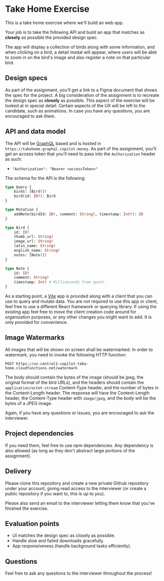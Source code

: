 # Take Home Exercise

This is a take home exercise where we'll build an web app.

Your job is to take the following API and build an app that matches as **closely** as possible the
provided design spec.

The app will display a collection of birds along with some information, and when clicking on a bird,
a detail modal will appear, where users will be able to zoom in on the bird's image and also
register a note on that particular bird.

## Design specs

As part of the assignment, you'll get a link to a Figma document that shows the spec for the
project. A big consideration of the assignment is to recreate the design spec as **closely** as
possible. This aspect of the exercise will be looked at in special detail. Certain aspects of the
UX will be left to the candidate, such as animations. In case you have any questions, you are
encouraged to ask them.

## API and data model

The API will be [GraphQL](https://graphql.org) based and is hosted in
`https://takehome.graphql.copilot.money`. As part of the assignment, you'll get an access
token that you'll need to pass into the `Authorization` header as such:

- `"Authorization": "Bearer <accessToken>"`

The schema for the API is the following:

```graphql
type Query {
	birds: [Bird!]!
	bird(id: ID!): Bird
}

type Mutation {
	addNote(birdId: ID!, comment: String!, timestamp: Int!): ID
}

type Bird {
	id: ID!
	thumb_url: String!
	image_url: String!
	latin_name: String!
	english_name: String!
	notes: [Note!]!
}

type Note {
	id: ID!
	comment: String!
	timestamp: Int! # Milliseconds from epoch.
}
```

As a starting point, a [Vite](https://vite.dev/) app is provided along with a client that you can
use to query and mutate data. You are not required to use this app or client, feel free to
use a different React framework or querying library. If using the existing app feel free to move
the client creation code around for organization purposes, or any other changes you might want to
add. It is only provided for convenience.

## Image Watermarks

All images that will be shown on screen shall be watermarked. In order to watermark, you need to
invoke the following HTTP function:

`POST https://us-central1-copilot-take-home.cloudfunctions.net/watermark`

The body should contain the bytes of the image (should be jpeg, the original format of the bird
URLs), and the headers should contain the `application/octet-stream` Content-Type header, and the
number of bytes in the Content-Length header. The response will have the Content-Length header, the
Content-Type header with `image/jpeg`, and the body will be the bytes of a JPEG image.

Again, if you have any questions or issues, you are encouraged to ask the interviewer.

## Project dependencies

If you need them, feel free to use npm dependencies. Any dependency is also allowed (as long as
they don't abstract large portions of the assignment).

## Delivery

Please clone this repository and create a new private Github repository under your account, giving
read access to the interviewer (or create a public repository if you want to, this is up to you).

Please also send an email to the interviewer letting them know that you've finished the exercise.

## Evaluation points

- UI matches the design spec as closely as possible.
- Handle slow and failed downloads gracefully.
- App responsiveness (handle background tasks efficiently).

## Questions

Feel free to ask any questions to the interviewer throughout the process!